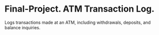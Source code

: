 # Final-Project. ATM Transaction Log.
Logs transactions made at an ATM, including withdrawals, deposits, and balance inquiries.
